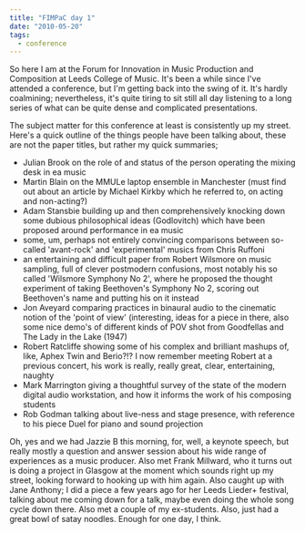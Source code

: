 ```yaml
---
title: "FIMPaC day 1"
date: "2010-05-20"
tags: 
  - conference
---
```


So here I am at the Forum for Innovation in Music Production and Composition at Leeds College of Music. It's been a while since I've attended a conference, but I'm getting back into the swing of it. It's hardly coalmining; nevertheless, it's quite tiring to sit still all day listening to a long series of what can be quite dense and complicated presentations.

The subject matter for this conference at least is consistently up my street. Here's a quick outline of the things people have been talking about, these are not the paper titles, but rather my quick summaries;

- Julian Brook on the role of and status of the person operating the mixing desk in ea music
- Martin Blain on the MMULe laptop ensemble in Manchester (must find out about an article by Michael Kirkby which he referred to, on acting and non-acting?)
- Adam Stansbie building up and then comprehensively knocking down some dubious philosophical ideas (Godlovitch) which have been proposed around performance in ea music
- some, um, perhaps not entirely convincing comparisons between so-called 'avant-rock' and 'experimental' musics from Chris Ruffoni
- an entertaining and difficult paper from Robert Wilsmore on music sampling, full of clever postmodern confusions, most notably his so called 'Wilsmore Symphony No 2', where he proposed the thought experiment of taking Beethoven's Symphony No 2, scoring out Beethoven's name and putting his on it instead
- Jon Aveyard comparing practices in binaural audio to the cinematic notion of the 'point of view' (interesting, ideas for a piece in there, also some nice demo's of different kinds of POV shot from Goodfellas and The Lady in the Lake (1947)
- Robert Ratcliffe showing some of his complex and brilliant mashups of, like, Aphex Twin and Berio?!? I now remember meeting Robert at a previous concert, his work is really, really great, clear, entertaining, naughty
- Mark Marrington giving a thoughtful survey of the state of the modern digital audio workstation, and how it informs the work of his composing students
- Rob Godman talking about live-ness and stage presence, with reference to his piece Duel for piano and sound projection

Oh, yes and we had Jazzie B this morning, for, well, a keynote speech, but really mostly a question and answer session about his wide range of experiences as a music producer. Also met Frank Millward, who it turns out is doing a project in Glasgow at the moment which sounds right up my street, looking forward to hooking up with him again. Also caught up with Jane Anthony; I did a piece a few years ago for her Leeds Lieder+ festival, talking about me coming down for a talk, maybe even doing the whole song cycle down there. Also met a couple of my ex-students. Also, just had a great bowl of satay noodles. Enough for one day, I think.
